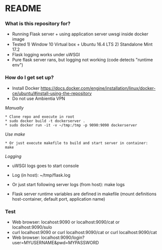 # README #


### What is this repository for? ###

* Running Flask server +  using application server uwsgi inside docker image
* Tested 1) Window 10 Virtual box + Ubuntu 16.4 LTS   2) Standalone Mint 17.2
* Flask logging works under uWSGI
* Pure flask server rans, but logging not working (code detects "runtime env")


### How do I get set up? ###

* Install Docker   https://docs.docker.com/engine/installation/linux/docker-ce/ubuntu/#install-using-the-repository
* Do not use Ambientia VPN

*Manually*

	* Clone repo and execute in root
	* sudo docker build -t dockerserver . 
	* sudo docker run -it -v ~/tmp:/tmp -p 9090:9090 dockerserver

*Use make*

	* Or just execute makefile to build and start server in container: make

*Logging*

* uWSGI logs goes to start console 
* Log (in host): ~/tmp/flask.log 
* Or just start following server logs (from host): make logs

* Flask server runtime variables are defined in makefile (mount definitions host-container, default port, application name)

### Test ###

* Web browser: locahost:9090  or localhost:9090/cat or localhost:9090/sulo
* curl localhost:9090 or curl localhost:9090/cat or curl localhost:9090/cat 
* Web browser: localhost:9090/login?user=MYUSERNAME&pwd=MYPASSWORD  


